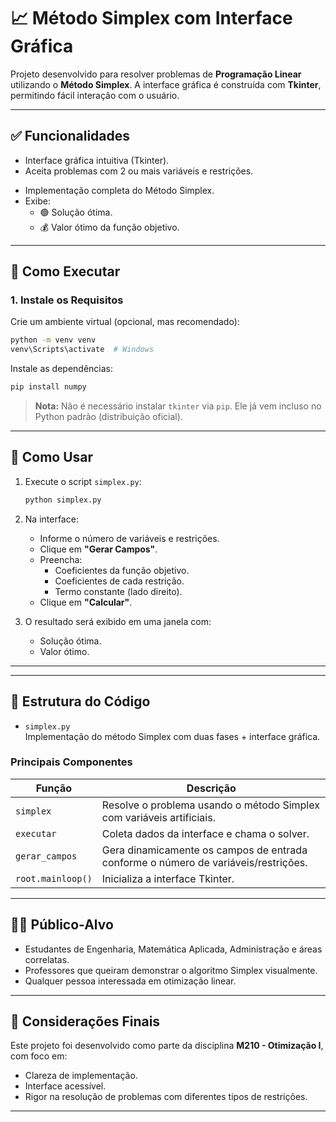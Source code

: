 # 📈 Método Simplex com Interface Gráfica

Projeto desenvolvido para resolver problemas de **Programação Linear** utilizando o **Método Simplex**. A interface gráfica é construída com **Tkinter**, permitindo fácil interação com o usuário.

---

## ✅ Funcionalidades

- Interface gráfica intuitiva (Tkinter).
- Aceita problemas com 2 ou mais variáveis e restrições.
<!-- - Suporte completo a restrições `<=`, `>=` e `=`. -->
- Implementação completa do Método Simplex.
- Exibe:
  - 🟢 Solução ótima.
  - 💰 Valor ótimo da função objetivo.
  <!-- - ⚖️ Preços sombra (fase futura - opcional). -->

---

## 🚀 Como Executar

### 1. Instale os Requisitos

Crie um ambiente virtual (opcional, mas recomendado):

```bash
python -m venv venv
venv\Scripts\activate  # Windows
```

Instale as dependências:

```bash
pip install numpy
```

> **Nota:** Não é necessário instalar `tkinter` via `pip`. Ele já vem incluso no Python padrão (distribuição oficial).

---

## 🧠 Como Usar

1. Execute o script `simplex.py`:
   ```bash
   python simplex.py
   ```

2. Na interface:
   - Informe o número de variáveis e restrições.
   - Clique em **"Gerar Campos"**.
   - Preencha:
     - Coeficientes da função objetivo.
     - Coeficientes de cada restrição.
     <!-- - Operador (`<=`, `>=`, `=`). -->
     - Termo constante (lado direito).
   - Clique em **"Calcular"**.

3. O resultado será exibido em uma janela com:
   - Solução ótima.
   - Valor ótimo.

---

<!-- ## 💡 Exemplo de Entrada

- Função objetivo: `Max Z = 3x₁ + 2x₂`
- Restrições:
  - `x₁ + x₂ ≤ 4`
  - `2x₁ + x₂ ≤ 5`

### Resultado Esperado:

```plaintext
Solução ótima: [0.0, 0.0]
Valor ótimo: 0.0000
``` -->
<!-- 
> Para outro exemplo com resultado positivo:
>
> - FO: `Max Z = 3x₁ + 5x₂`
> - Restrições:
>   - `x₁ ≤ 4`
>   - `2x₂ ≤ 12`
>
> **Resultado:** `x₁ = 4`, `x₂ = 6`, `Z = 3*4 + 5*6 = 38` -->

---

## 🧩 Estrutura do Código

- `simplex.py`  
  Implementação do método Simplex com duas fases + interface gráfica.

### Principais Componentes

| Função | Descrição |
|--------|-----------|
| `simplex` | Resolve o problema usando o método Simplex com variáveis artificiais. |
| `executar` | Coleta dados da interface e chama o solver. |
| `gerar_campos` | Gera dinamicamente os campos de entrada conforme o número de variáveis/restrições. |
| `root.mainloop()` | Inicializa a interface Tkinter. |

---

<!-- ## ⚠️ Possíveis Erros

- **Erro de shape `inhomogeneous shape`**: ocorre quando as restrições têm comprimentos diferentes. Isso foi corrigido com tratamento uniforme das colunas extras.
- **Problemas sem solução viável**: o programa detecta e alerta o usuário.

--- -->

## 👨‍🎓 Público-Alvo

- Estudantes de Engenharia, Matemática Aplicada, Administração e áreas correlatas.
- Professores que queiram demonstrar o algoritmo Simplex visualmente.
- Qualquer pessoa interessada em otimização linear.

---

## 🏁 Considerações Finais

Este projeto foi desenvolvido como parte da disciplina **M210 - Otimização I**, com foco em:

- Clareza de implementação.
- Interface acessível.
- Rigor na resolução de problemas com diferentes tipos de restrições.
<!-- 
📌 **Futuras melhorias possíveis**:
- Exibir passos intermediários do tableau.
- Mostrar as variáveis básicas e não básicas ao final.
- Exportar relatório em `.txt` ou `.pdf`. -->

---